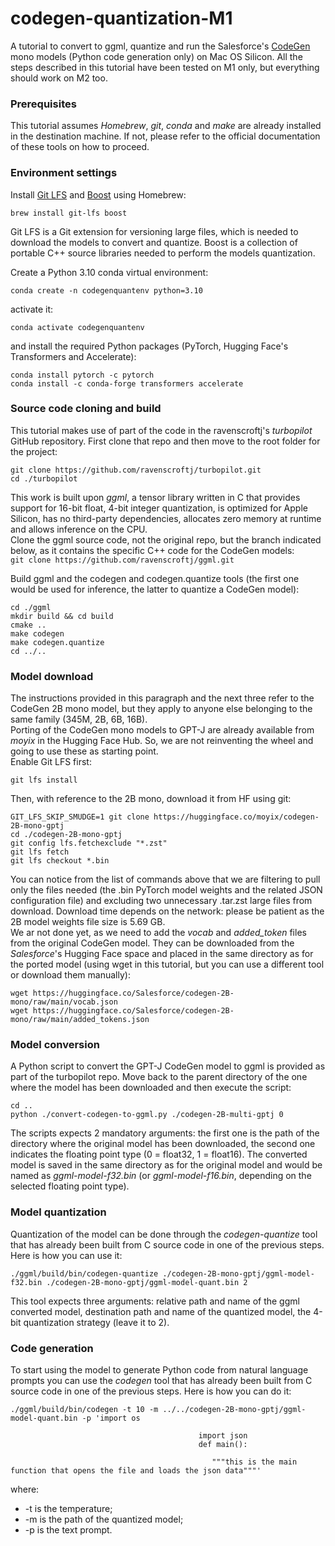 # codegen-quantization-M1
A tutorial to convert to ggml, quantize and run the Salesforce's [CodeGen](https://github.com/salesforce/CodeGen) mono models (Python code generation only) on Mac OS Silicon. All the steps described in this tutorial have been tested on M1 only, but everything should work on M2 too.  
### Prerequisites
This tutorial assumes *Homebrew*, *git*, *conda* and *make* are already installed in the destination machine. If not, please refer to the official documentation of these tools on how to proceed.  
### Environment settings
Install [Git LFS](https://docs.github.com/en/repositories/working-with-files/managing-large-files/installing-git-large-file-storage) and [Boost](https://www.boost.org) using Homebrew:  
  
````brew install git-lfs boost````  
  
Git LFS is a Git extension for versioning large files, which is needed to download the models to convert and quantize. Boost is a collection of portable C++ source libraries needed to perform the models quantization.  
  
Create a Python 3.10 conda virtual environment:  
  
````conda create -n codegenquantenv python=3.10````  
  
activate it:  
  
````conda activate codegenquantenv````  
  
and install the required Python packages (PyTorch, Hugging Face's Transformers and Accelerate):  
  
````
conda install pytorch -c pytorch  
conda install -c conda-forge transformers accelerate
````     
### Source code cloning and build
This tutorial makes use of part of the code in the ravenscroftj's *turbopilot* GitHub repository. First clone that repo and then move to the root folder for the project:  
  
````
git clone https://github.com/ravenscroftj/turbopilot.git
cd ./turbopilot
````
  
This work is built upon *ggml*, a tensor library written in C that provides support for 16-bit float, 4-bit integer quantization, is optimized for Apple Silicon, has no third-party dependencies, allocates zero memory at runtime and allows inference on the CPU.   
Clone the ggml source code, not the original repo, but the branch indicated below, as it contains the specific C++ code for the CodeGen models:  
````git clone https://github.com/ravenscroftj/ggml.git````
  
Build ggml and the codegen and codegen.quantize tools (the first one would be used for inference, the latter to quantize a CodeGen model):  
  
````
cd ./ggml
mkdir build && cd build
cmake ..
make codegen
make codegen.quantize
cd ../..
````  
### Model download
The instructions provided in this paragraph and the next three refer to the CodeGen 2B mono model, but they apply to anyone else belonging to the same family (345M, 2B, 6B, 16B).  
Porting of the CodeGen mono models to GPT-J are already available from *moyix* in the Hugging Face Hub. So, we are not reinventing the wheel and going to use these as starting point.  
Enable Git LFS first:  
  
````git lfs install````
  
Then, with reference to the 2B mono, download it from HF using git:  
  
````
GIT_LFS_SKIP_SMUDGE=1 git clone https://huggingface.co/moyix/codegen-2B-mono-gptj
cd ./codegen-2B-mono-gptj
git config lfs.fetchexclude "*.zst"
git lfs fetch
git lfs checkout *.bin
````
  
You can notice from the list of commands above that we are filtering to pull only the files needed (the .bin PyTorch model weights and the related JSON configuration file) and excluding two unnecessary .tar.zst large files from download. Download time depends on the network: please be patient as the 2B model weights file size is 5.69 GB.    
We ar not done yet, as we need to add the *vocab* and *added_token* files from the original CodeGen model. They can be downloaded from the *Salesforce*'s Hugging Face space and placed in the same directory as for the ported model (using wget in this tutorial, but you can use a different tool or download them manually):  
  
````
wget https://huggingface.co/Salesforce/codegen-2B-mono/raw/main/vocab.json
wget https://huggingface.co/Salesforce/codegen-2B-mono/raw/main/added_tokens.json
````
### Model conversion
A Python script to convert the GPT-J CodeGen model to ggml is provided as part of the turbopilot repo. Move back to the parent directory of the one where the model has been downloaded and then execute the script:  
  
````
cd ..
python ./convert-codegen-to-ggml.py ./codegen-2B-multi-gptj 0
````
  
The scripts expects 2 mandatory arguments: the first one is the path of the directory where the original model has been downloaded, the second one indicates the floating point type (0 = float32, 1 = float16). The converted model is saved in the same directory as for the original model and would be named as *ggml-model-f32.bin* (or *ggml-model-f16.bin*, depending on the selected floating point type).  
### Model quantization
Quantization of the model can be done through the *codegen-quantize* tool that has already been built from C source code in one of the previous steps. Here is how you can use it:  
  
````./ggml/build/bin/codegen-quantize ./codegen-2B-mono-gptj/ggml-model-f32.bin ./codegen-2B-mono-gptj/ggml-model-quant.bin 2````
  
This tool expects three arguments: relative path and name of the ggml converted model, destination path and name of the quantized model, the 4-bit quantization strategy (leave it to 2).  
### Code generation
To start using the model to generate Python code from natural language prompts you can use the *codegen* tool that has already been built from C source code in one of the previous steps. Here is how you can do it:     
````
./ggml/build/bin/codegen -t 10 -m ../../codegen-2B-mono-gptj/ggml-model-quant.bin -p 'import os

                                          import json
                                          def main():

                                             """this is the main function that opens the file and loads the json data"""'
````
    
where:  
* -t is the temperature;
* -m is the path of the quantized model;
* -p is the text prompt.
